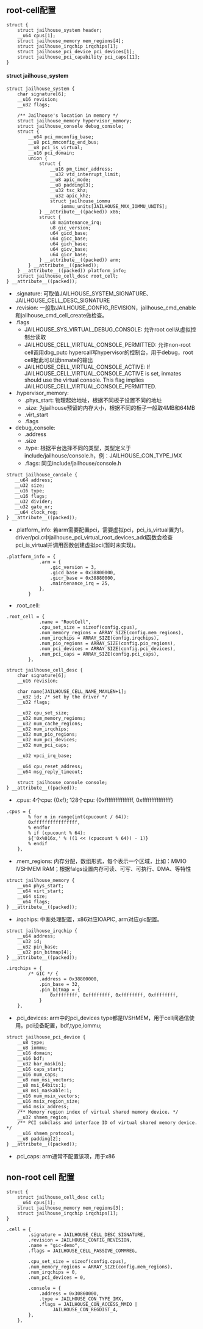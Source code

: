## root-cell配置
```
struct {
	struct jailhouse_system header;
	__u64 cpus[1];
	struct jailhouse_memory mem_regions[4];
	struct jailhouse_irqchip irqchips[1];
	struct jailhouse_pci_device pci_devices[1];
	struct jailhouse_pci_capability pci_caps[11];
}
```

#### struct jailhouse_system
```
struct jailhouse_system {
	char signature[6];
	__u16 revision;
	__u32 flags;

	/** Jailhouse's location in memory */
	struct jailhouse_memory hypervisor_memory;
	struct jailhouse_console debug_console;
	struct {
		__u64 pci_mmconfig_base;
		__u8 pci_mmconfig_end_bus;
		__u8 pci_is_virtual;
		__u16 pci_domain;
		union {
			struct {
				__u16 pm_timer_address;
				__u32 vtd_interrupt_limit;
				__u8 apic_mode;
				__u8 padding[3];
				__u32 tsc_khz;
				__u32 apic_khz;
				struct jailhouse_iommu
					iommu_units[JAILHOUSE_MAX_IOMMU_UNITS];
			} __attribute__((packed)) x86;
			struct {
				u8 maintenance_irq;
				u8 gic_version;
				u64 gicd_base;
				u64 gicc_base;
				u64 gich_base;
				u64 gicv_base;
				u64 gicr_base;
			} __attribute__((packed)) arm;
		} __attribute__((packed));
	} __attribute__((packed)) platform_info;
	struct jailhouse_cell_desc root_cell;
} __attribute__((packed));
```

- .signature: 可取值JAILHOUSE_SYSTEM_SIGNATURE、JAILHOUSE_CELL_DESC_SIGNATURE
- .revision: 一般取JAILHOUSE_CONFIG_REVISION，jailhouse_cmd_enable和jailhouse_cmd_cell_create做检查。
- .flags
  - JAILHOUSE_SYS_VIRTUAL_DEBUG_CONSOLE: 允许root cell从虚拟控制台读取
  - JAILHOUSE_CELL_VIRTUAL_CONSOLE_PERMITTED: 允许non-root cell调用dbg_putc hypercall写hypervisor的控制台，用于debug，root cell据此可以读inmate的输出
  - JAILHOUSE_CELL_VIRTUAL_CONSOLE_ACTIVE: If JAILHOUSE_CELL_VIRTUAL_CONSOLE_ACTIVE is set, inmates should use the virtual console. This flag implies JAILHOUSE_CELL_VIRTUAL_CONSOLE_PERMITTED.
- .hypervisor_memory: 
  - .phys_start: 物理起始地址，根据不同板子设置不同的地址
  - .size: 为jailhouse预留的内存大小，根据不同的板子一般取4MB和64MB
  - .virt_start
  - .flags
- debug_console:
  - .address
  - .size
  - .type: 根据平台选择不同的类型，类型定义于include/jailhouse/console.h，例：JAILHOUSE_CON_TYPE_IMX
  - .flags: 同见include/jailhouse/console.h
 ```
struct jailhouse_console {
	__u64 address;
	__u32 size;
	__u16 type;
	__u16 flags;
	__u32 divider;
	__u32 gate_nr;
	__u64 clock_reg;
} __attribute__((packed));
```
- .platform_info: 若arm需要配置pci，需要虚拟pci，pci_is_virtual置为1。driver/pci.c中jailhouse_pci_virtual_root_devices_add函数会检查pci_is_virtual并调用函数创建虚拟pci(暂时未实现)。
```
.platform_info = {
			.arm = {
				.gic_version = 3,
				.gicd_base = 0x38800000,
				.gicr_base = 0x38880000,
				.maintenance_irq = 25,
			},
		}
```
- .root_cell: 
```
.root_cell = {
			.name = "RootCell",
			.cpu_set_size = sizeof(config.cpus),
			.num_memory_regions = ARRAY_SIZE(config.mem_regions),
			.num_irqchips = ARRAY_SIZE(config.irqchips),
			.num_pio_regions = ARRAY_SIZE(config.pio_regions),
			.num_pci_devices = ARRAY_SIZE(config.pci_devices),
			.num_pci_caps = ARRAY_SIZE(config.pci_caps),
		},
```
```
struct jailhouse_cell_desc {
	char signature[6];
	__u16 revision;

	char name[JAILHOUSE_CELL_NAME_MAXLEN+1];
	__u32 id; /* set by the driver */
	__u32 flags;

	__u32 cpu_set_size;
	__u32 num_memory_regions;
	__u32 num_cache_regions;
	__u32 num_irqchips;
	__u32 num_pio_regions;
	__u32 num_pci_devices;
	__u32 num_pci_caps;

	__u32 vpci_irq_base;

	__u64 cpu_reset_address;
	__u64 msg_reply_timeout;

	struct jailhouse_console console;
} __attribute__((packed));
```

- .cpus: 4个cpu: {0xf}; 128个cpu: {0xffffffffffffffff, 0xffffffffffffffff}
```
.cpus = {
		% for n in range(int(cpucount / 64)):
		0xffffffffffffffff,
		% endfor
		% if (cpucount % 64):
		${'0x%016x,' % ((1 << (cpucount % 64)) - 1)}
		% endif
	},
```
		

- .mem_regions: 内存分配，数组形式，每个表示一个区域，比如：MMIO IVSHMEM RAM；根据falgs设置内存可读、可写、可执行、DMA、等特性
```
struct jailhouse_memory {
	__u64 phys_start;
	__u64 virt_start;
	__u64 size;
	__u64 flags;
} __attribute__((packed));
```

- .irqchips: 中断处理配置，x86对应IOAPIC, arm对应gic配置。
```
struct jailhouse_irqchip {
	__u64 address;
	__u32 id;
	__u32 pin_base;
	__u32 pin_bitmap[4];
} __attribute__((packed));
```
```
.irqchips = {
		/* GIC */ {
			.address = 0x38800000,
			.pin_base = 32,
			.pin_bitmap = {
				0xffffffff, 0xffffffff, 0xffffffff, 0xffffffff,
			}
	},
```

- .pci_devices: arm中的pci_devices type都是IVSHMEM，用于cell间通信使用。pci设备配置，bdf,type,iommu;
```
struct jailhouse_pci_device {
	__u8 type;
	__u8 iommu;
	__u16 domain;
	__u16 bdf;
	__u32 bar_mask[6];
	__u16 caps_start;
	__u16 num_caps;
	__u8 num_msi_vectors;
	__u8 msi_64bits:1;
	__u8 msi_maskable:1;
	__u16 num_msix_vectors;
	__u16 msix_region_size;
	__u64 msix_address;
	/** Memory region index of virtual shared memory device. */
	__u32 shmem_region;
	/** PCI subclass and interface ID of virtual shared memory device. */
	__u16 shmem_protocol;
	__u8 padding[2];
} __attribute__((packed));
```

- .pci_caps: arm通常不配置该项，用于x86

## non-root cell 配置
```
struct {
	struct jailhouse_cell_desc cell;
	__u64 cpus[1];
	struct jailhouse_memory mem_regions[3];
	struct jailhouse_irqchip irqchips[1];
}
```
```
.cell = {
		.signature = JAILHOUSE_CELL_DESC_SIGNATURE,
		.revision = JAILHOUSE_CONFIG_REVISION,
		.name = "gic-demo",
		.flags = JAILHOUSE_CELL_PASSIVE_COMMREG,

		.cpu_set_size = sizeof(config.cpus),
		.num_memory_regions = ARRAY_SIZE(config.mem_regions),
		.num_irqchips = 0,
		.num_pci_devices = 0,

		.console = {
			.address = 0x30860000,
			.type = JAILHOUSE_CON_TYPE_IMX,
			.flags = JAILHOUSE_CON_ACCESS_MMIO |
				 JAILHOUSE_CON_REGDIST_4,
		},
	},
```
